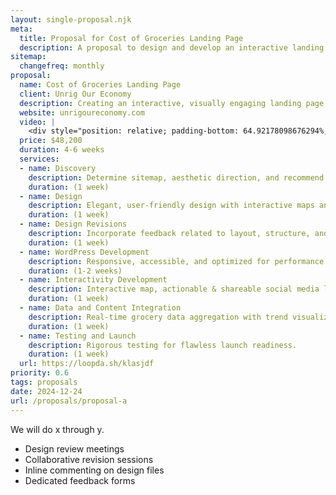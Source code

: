 ```yaml
---
layout: single-proposal.njk
meta:
  title: Proposal for Cost of Groceries Landing Page
  description: A proposal to design and develop an interactive landing page highlighting rising grocery costs and their political and corporate connections for Unrig Our Economy.
sitemap:
  changefreq: monthly
proposal:
  name: Cost of Groceries Landing Page
  client: Unrig Our Economy
  description: Creating an interactive, visually engaging landing page to highlight grocery price trends, connect them to political factors, and empower visitors to take action.
  website: unrigoureconomy.com
  video: |
    <div style="position: relative; padding-bottom: 64.92178098676294%; height: 0;"><iframe src="https://www.loom.com/embed/51c7f54cfde9424db88ae935b7d93a88?sid=486ffe82-29d7-41a4-9c54-dc7f1e64588d" frameborder="0" webkitallowfullscreen mozallowfullscreen allowfullscreen style="position: absolute; top: 0; left: 0; width: 100%; height: 100%;"></iframe></div>
  price: $48,200
  duration: 4-6 weeks
  services:
  - name: Discovery
    description: Determine sitemap, aesthetic direction, and recommend adjustments to messaging.
    duration: (1 week)
  - name: Design
    description: Elegant, user-friendly design with interactive maps and tools.
    duration: (1 week)
  - name: Design Revisions
    description: Incorporate feedback related to layout, structure, and visual elements.
    duration: (1 week)
  - name: WordPress Development
    description: Responsive, accessible, and optimized for performance.
    duration: (1-2 weeks)
  - name: Interactivity Development
    description: Interactive map, actionable & shareable social media links.
    duration: (1 week)
  - name: Data and Content Integration
    description: Real-time grocery data aggregation with trend visualization.
    duration: (1 week)
  - name: Testing and Launch
    description: Rigorous testing for flawless launch readiness.
    duration: (1 week)
  url: https://loopda.sh/klasjdf
priority: 0.6
tags: proposals
date: 2024-12-24
url: /proposals/proposal-a
---
```

We will do x through y.

- Design review meetings
- Collaborative revision sessions
- Inline commenting on design files
- Dedicated feedback forms